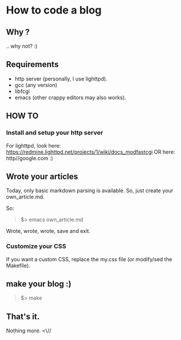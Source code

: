 # How to code a blog

## Why ?

.. why not? :)

## Requirements

* http server (personally, I use lighttpd).
* gcc (any version)
* libfcgi
* emacs (other crappy editors may also works).

## HOW TO

### Install and setup your http server

For lighttpd, look here: https://redmine.lighttpd.net/projects/1/wiki/docs_modfastcgi
OR here: http//google.com :)

## Wrote your articles

Today, only basic markdown parsing is available. So, just create your own_article.md.

So:

> $> emacs own_article.md

Wrote, wrote, wrote, save and exit.

### Customize your CSS

If you want a custom CSS, replace the my.css file (or modify/sed the Makefile).

## make your blog :)

> $> make

## That's it.

Nothing more. <\\//
